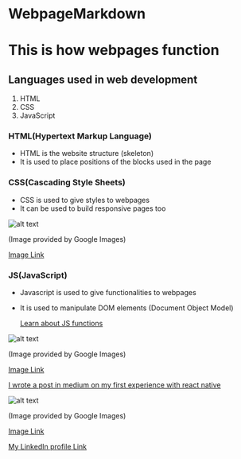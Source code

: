 # WebpageMarkdown

# This is how webpages function

##  Languages used in web development
   
   1. HTML
   2. CSS
   3. JavaScript
 
 ### HTML(Hypertext Markup Language)
    
  * HTML is the website structure (skeleton)
  * It is used to place positions of the blocks used in the page
  
 ### CSS(Cascading Style Sheets)
  
  * CSS is used to give styles to webpages
  * It can be used to build responsive pages too
  
   ![alt text](https://i.pinimg.com/564x/50/f1/a5/50f1a549940af996bd8ca4c4a919ddc2.jpg)
   
   (Image provided by Google Images)
   
   [Image Link](https://i.pinimg.com/564x/50/f1/a5/50f1a549940af996bd8ca4c4a919ddc2.jpg)
  
  ### JS(JavaScript)
  
  * Javascript is used to give functionalities to webpages
  * It is used to manipulate DOM elements (Document Object Model)
    
    [Learn about JS functions](https://www.w3schools.com/js/js_functions.asp)
  
  ![alt text](https://pluralsight.imgix.net/paths/path-icons/javascript-36f5949a45.png)
  
  (Image provided by Google Images)
  
  [Image Link](https://pluralsight.imgix.net/paths/path-icons/javascript-36f5949a45.png)
  
  [I wrote a post in medium on my first experience with react native](https://medium.com/magure/my-react-native-app-development-experience-e1fa11eda23b)
  
  ![alt text](https://upload.wikimedia.org/wikipedia/commons/thumb/a/a7/React-icon.svg/1200px-React-icon.svg.png)
  
  (Image provided by Google Images)
  
  [Image Link](https://upload.wikimedia.org/wikipedia/commons/thumb/a/a7/React-icon.svg/1200px-React-icon.svg.png)
  
  [My LinkedIn profile Link](www.linkedin.com/in/deekshith-maram) 
